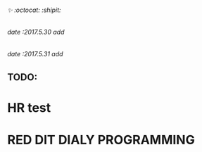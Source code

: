 ######  :sparkles: :octocat: :shipit:
###### date :2017.5.30 add 
###### date :2017.5.31 add 
## TODO:
#	HR test
#	RED DIT DIALY PROGRAMMING
#

